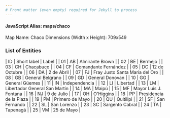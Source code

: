 ```yaml
---
# Front matter (even empty) required for Jekyll to process
---
```


#### JavaScript Alias: maps/chaco

Map Name: Chaco
Dimensions (Width x Height): 709x549

### List of Entities

| ID  | Short label | Label                     |
| 01  | AB     | Almirante Brown                |
| 02  | BE     | Bermejo                        |
| 03  | CH     | Chacabuco                      |
| 04  | CF     | Comandante Fernández           |
| 05  | DC     | 12 de Octubre                  |
| 06  | DA     | 2 de Abril                     |
| 07  | FJ     | Fray Justo Santa María del Oro |
| 08  | GB     | General Belgrano               |
| 09  | GD     | General Donovan                |
| 10  | GG     | General Güemes                 |
| 11  | IN     | Independencia                  |
| 12  | LI     | Libertad                       |
| 13  | LM     | Libertador General San Martín  |
| 14  | MA     | Maipú                          |
| 15  | MF     | Mayor Luis J. Fontana          |
| 16  | NJ     | 9 de Julio                     |
| 17  | OH     | O\'Higgins                     |
| 18  | PP     | Presidencia de la Plaza        |
| 19  | PM     | Primero de Mayo                |
| 20  | QU     | Quitilipi                      |
| 21  | SF     | San Fernando                   |
| 22  | SL     | San Lorenzo                    |
| 23  | SC     | Sargento Cabral                |
| 24  | TA     | Tapenagá                       |
| 25  | VM     | 25 de Mayo                     |
